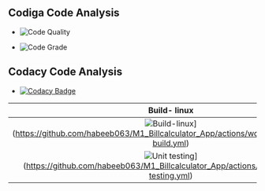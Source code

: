 ## Codiga Code Analysis
* ![Code Quality](https://api.codiga.io/project/31080/score/svg)

* ![Code Grade](https://api.codiga.io/project/31080/status/svg)


## Codacy Code Analysis

*  [![Codacy Badge](https://app.codacy.com/project/badge/Grade/7be3419e53f5431d80786083e08a3731)](https://www.codacy.com/gh/habeeb063/M1_Billcalculator_App/dashboard?utm_source=github.com&amp;utm_medium=referral&amp;utm_content=habeeb063/M1_Billcalculator_App&amp;utm_campaign=Badge_Grade)




|Build- linux|Build C|Unit Test|cppcheck|Valgrind|
|:--:|:--:|:--:|:--:|:--:|
|![Build-linux](https://github.com/habeeb063/M1_Billcalculator_App/actions/workflows/linux%20-build.yml/badge.svg)](https://github.com/habeeb063/M1_Billcalculator_App/actions/workflows/linux%20-build.yml)|![Build-C](https://github.com/habeeb063/M1_Billcalculator_App/actions/workflows/Build%20C.yml/badge.svg)](https://github.com/habeeb063/M1_Billcalculator_App/actions/workflows/Build%20C.yml)
|![Unit testing](https://github.com/habeeb063/M1_Billcalculator_App/actions/workflows/unit-testing.yml/badge.svg)](https://github.com/habeeb063/M1_Billcalculator_App/actions/workflows/unit-testing.yml)|![cppcheck-action](https://github.com/habeeb063/M1_Billcalculator_App/actions/workflows/c-cpp.yml/badge.svg)](https://github.com/habeeb063/M1_Billcalculator_App/actions/workflows/c-cpp.yml)|![Valgrind](https://github.com/habeeb063/M1_Billcalculator_App/actions/workflows/Valgrind.yml/badge.svg)](https://github.com/habeeb063/M1_Billcalculator_App/actions/workflows/Valgrind.yml)|


<!-- 
* [![Build-linux](https://github.com/habeeb063/M1_Billcalculator_App/actions/workflows/linux%20-build.yml/badge.svg)](https://github.com/habeeb063/M1_Billcalculator_App/actions/workflows/linux%20-build.yml)
* [![Unit testing](https://github.com/habeeb063/M1_Billcalculator_App/actions/workflows/unit-testing.yml/badge.svg)](https://github.com/habeeb063/M1_Billcalculator_App/actions/workflows/unit-testing.yml)
* [![Build-C](https://github.com/habeeb063/M1_Billcalculator_App/actions/workflows/Build%20C.yml/badge.svg)](https://github.com/habeeb063/M1_Billcalculator_App/actions/workflows/Build%20C.yml)

* [![cppcheck-action](https://github.com/habeeb063/M1_Billcalculator_App/actions/workflows/c-cpp.yml/badge.svg)](https://github.com/habeeb063/M1_Billcalculator_App/actions/workflows/c-cpp.yml)

* [![Valgrind](https://github.com/habeeb063/M1_Billcalculator_App/actions/workflows/Valgrind.yml/badge.svg)](https://github.com/habeeb063/M1_Billcalculator_App/actions/workflows/Valgrind.yml) -->
